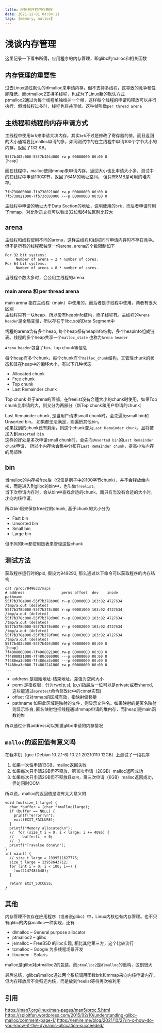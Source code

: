 ```yaml
---
title: 应用程序的内存管理 
date: 2021-12-01 04:04:11 
tags: [memory, malloc] 
---
```


# 浅谈内存管理

这里记录一下看书所得，应用程序的内存管理，即glibc的malloc和相关函数

## 内存管理的重要性

过去Linux通过默认的dlmalloc来申请内存，但不支持多线程，这导致的竞争和性能降低，而ptmalloc2支持多线程，也成为了Linux新的默认方式  
ptmalloc2通过为每个线程单独维护一个帧，这样每个线程的申请和释放可以并行执行，但当线程过多时，线程也将共享帧。这种帧叫做`per thread arena`

## 主线程和线程的内存申请方式

主线程中使用brk来申请大块内存，其实`brk`不过是修改了寄存器的值。而且返回的大小通常要比malloc申请的多，如同测试中的在主线程中申请100个字节大小的内存，返回了132 KB。
```
55f7b402c000-55f7b404d000 rw-p 00000000 00:00 0                          [heap]
```
而在线程中，malloc使用mmap来申请内存，返回大小也比申请大小多，测试中的在线程中申请100字节，返回了64M的地址空间， 但只有8MB是可用的堆内存。
```
7fb738000000-7fb738021000 rw-p 00000000 00:00 0      
7fb738021000-7fb73c000000 ---p 00000000 00:00 0      
```

主线程中申请的地址大于Data Section的地址，说明使用的`brk`，而后者申请时用了mmap，对比附录文档可以看出32位和64位区别比较大

## arena

主线程和线程使用不同的arena，这样主线程和线程同时申请内存时不存在竞争。但不是所有的线程都独享一份arena, arena的个数限制如下

```
For 32 bit systems:
     Number of arena = 2 * number of cores.
For 64 bit systems:
     Number of arena = 8 * number of cores.
```

当线程个数太多时，会公用主线程的arena

### main arena 和 per thread arena

main arena 指在主线程（main）中使用的，而后者是子线程中使用，两者有很大区别  
主线程只有一块heap，所以没有heapinfo结构，而子线程有。主线程的`Arena header`是全局变量，所以存在于libc.so的Data Segment中  

线程的arena含有多个heap, 每个heap都有heapinfo结构，多个heapinfo组成链表。线程的多个heap共享一个`malloc_state` 也称为`Arena header`  

`Arena header`包含了bin、top chunk等信息  

每个heap有多个chunk，每个chunk有个`malloc_chunk`结构，其管理chunk的状态和其在heap中的偏移大小，有以下几种状态

- Allocated chunk 
- Free chunk
- Top chunk
- Last Remainder chunk

Top chunk 处于arena的顶部，在freelist没有合适大小的chunk时使用，如果Top chunk比申请的大，则又分为两部分（新Top chunk和用户申请的chunk）  

Last Remainder chunk, 是当用户请求small chunk时，会先遍历small bin和Unsorted bin， 如果都无法满足，则遍历其他bin。  
如果找到的chunk还有剩余，则这个chunk变为`Last Remainder chunk`，且将被加入到`Unsorted bin`  
这样的好处是多次申请small chunk时，会先向`Unsorted bin`的`Last Remainder chunk`申请， 所以小内存块会集中分布在`Last Remainder chunk`，提高小块内存的局部性  

## bin

当malloc的内存被free后（仅仅是例子中的100字节chunk），并不会释放给内核，而是进入到glibc的bin中，也叫做`freelist`。  
当下次申请内存时，会从bin中查找合适的chunk，而只有当没有合适的大小时，才向内核申请。

所以bin用来保存free过的chunk, 基于chunk的大小分为
- Fast bin
- Unsorted bin
- Small bin
- Large bin

但不同的bin都使用链表来管理这些chunk

## 测试方法
获取程序运行时的pid, 假设为949293, 那么通过以下命令可以获取程序的内存结构
```
cat /proc/949632/maps
# address           	  perms offset  dev    inode   			 pathname
55f7b378a000-55f7b378b000 r--p 00000000 103:02 4727634                   /tmp/a.out (deleted)
55f7b378b000-55f7b378c000 r-xp 00001000 103:02 4727634                   /tmp/a.out (deleted)
55f7b378c000-55f7b378d000 r--p 00002000 103:02 4727634                   /tmp/a.out (deleted)
55f7b378d000-55f7b378e000 r--p 00002000 103:02 4727634                   /tmp/a.out (deleted)
55f7b378e000-55f7b378f000 rw-p 00003000 103:02 4727634                   /tmp/a.out (deleted)
55f7b402c000-55f7b404d000 rw-p 00000000 00:00 0                          [heap]
7f4808000000-7f4808021000 rw-p 00000000 00:00 0 
7f4808021000-7f480c000000 ---p 00000000 00:00 0 
7f480ea3d000-7f480ea3e000 ---p 00000000 00:00 0 
7f480ea3e000-7f480f241000 rw-p 00000000 00:00 0 
...
```
* address 是起始地址-结束地址，差值为空间大小
* perm 是指权限，分为rwx[p,s], [p,s]指最后一位可以是private或者shared, 这些能通过`mprotect`命令修改(c中的const实现)
* offset 仅对mmap的区域有效，指映射偏移量
* pathname 如果此区域是映射的文件，则显示文件名。如果映射的是匿名映射则显示空白, 匿名映射包括线程通过mmap申请的堆内存，而[heap]是main函数的堆 

所以通过计算address可以知道glibc申请的内存情况

## `malloc`的返回值有意义吗

在我本机（gcc (Debian 10.2.1-6) 10.2.1 20210110 12GB）上测试了一段程序
1. 如果一次性申请13GB，malloc返回失败
2. 如果每次只申请2GB但不释放，第10次申请（20GB）malloc返回成功
3. 如果每次只申请2GB但不释放且`访问`，第三次申请（6GB）malloc返回成功，但访问时OOM

所以说，malloc的返回值是没有太大意义的

```
void foo(size_t large) {
  char *buffer = (char *)malloc(large);
  if (buffer == NULL) {
    printf("error!\n");
    exit(EXIT_FAILURE);
  }
  printf("Memory allocated\n");
  //  for (size_t i = 0; i < large; i += 4096) {
  //    buffer[i] = 0;
  //  }
  printf("Travalse done\n");
}
int main() {
  // size_t large = 1099511627776;
  size_t large = 13958643712;
  for (int i = 0; i < 100; i++) {
    foo(2147483648);
  }

  return EXIT_SUCCESS;
}
```

## 其他

内存管理不仅存在应用程序（或者说glibc）中，Linux内核也有内存管理。也不只有glibc的内存malloc一种实现，还有

- dlmalloc – General purpose allocator
- ptmalloc2 – glibc
- jemalloc – FreeBSD 的libc实现, 相比其他第三方，这个比较流行
- tcmalloc – Google 为多线程场景开发
- libumem – Solaris

malloc是glibc对ptmalloc2的包装，而`ptmalloc2`是`dlmalloc`的重构，区别很大  

最后总结，glibc的malloc通过两个系统调用函数brk和mmap来向内核申请内存，但内存释放后不会归还内核，而是放到freelist等待再次被利用

## 引用

https://man7.org/linux/man-pages/man5/proc.5.html
https://sploitfun.wordpress.com/2015/02/10/understanding-glibc-malloc/comment-page-1/
https://lemire.me/blog/2021/10/27/in-c-how-do-you-know-if-the-dynamic-allocation-succeeded/
